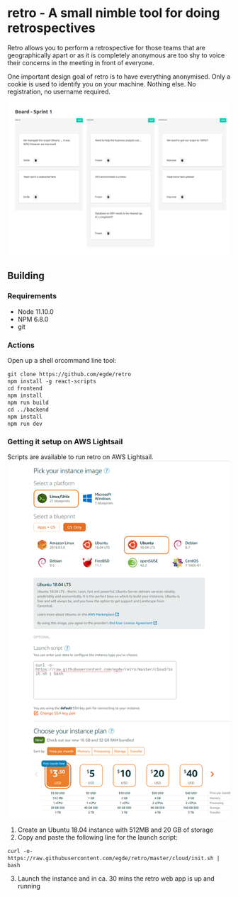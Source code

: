 # retro - A small nimble tool for doing retrospectives

Retro allows you to perform a retrospective for those teams that are geographically apart or as it is completely anonymous are too shy to voice their concerns in the meeting  in front of everyone.

One important design goal of retro is to have everything anonymised. Only a cookie is used to identify you on your machine. Nothing else. No registration, no username required.

![Screenshot of retro web app](https://raw.githubusercontent.com/egde/retro/master/docs/retro-sample.png)

## Building
### Requirements
* Node 11.10.0
* NPM 6.8.0
* git

### Actions
Open up a shell orcommand line tool:
```
git clone https://github.com/egde/retro
npm install -g react-scripts
cd frontend
npm install
npm run build
cd ../backend
npm install
npm run dev
```

### Getting it setup on AWS Lightsail
Scripts are available to run retro on AWS Lightsail.
![AWS Lightsail Configuration](https://raw.githubusercontent.com/egde/retro/master/docs/aws-lightsail-setup.png)

1. Create an Ubuntu 18.04 instance with 512MB and 20 GB of storage
2. Copy and paste the following line for the launch script:
```
curl -o- https://raw.githubusercontent.com/egde/retro/master/cloud/init.sh | bash
```
3. Launch the instance and in ca. 30 mins the retro web app is up and running
